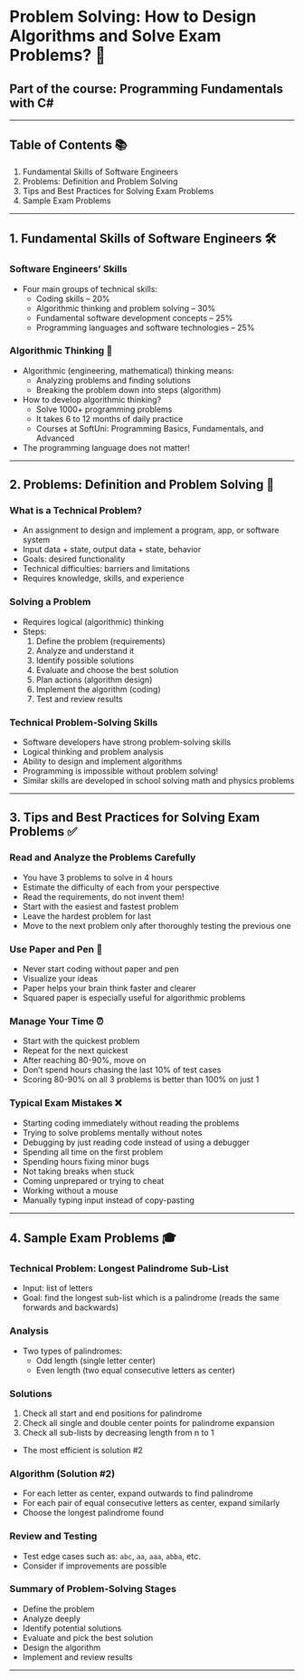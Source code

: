 # Problem Solving: How to Design Algorithms and Solve Exam Problems? 🧩

## Part of the course: Programming Fundamentals with C#

---

## Table of Contents 📚

1. Fundamental Skills of Software Engineers  
2. Problems: Definition and Problem Solving  
3. Tips and Best Practices for Solving Exam Problems  
4. Sample Exam Problems  

---

## 1. Fundamental Skills of Software Engineers 🛠️

### Software Engineers’ Skills  
- Four main groups of technical skills:  
  - Coding skills – 20%  
  - Algorithmic thinking and problem solving – 30%  
  - Fundamental software development concepts – 25%  
  - Programming languages and software technologies – 25%

### Algorithmic Thinking 🧠  
- Algorithmic (engineering, mathematical) thinking means:  
  - Analyzing problems and finding solutions  
  - Breaking the problem down into steps (algorithm)  
- How to develop algorithmic thinking?  
  - Solve 1000+ programming problems  
  - It takes 6 to 12 months of daily practice  
  - Courses at SoftUni: Programming Basics, Fundamentals, and Advanced  
- The programming language does not matter!

---

## 2. Problems: Definition and Problem Solving 🎯

### What is a Technical Problem?  
- An assignment to design and implement a program, app, or software system  
- Input data + state, output data + state, behavior  
- Goals: desired functionality  
- Technical difficulties: barriers and limitations  
- Requires knowledge, skills, and experience

### Solving a Problem  
- Requires logical (algorithmic) thinking  
- Steps:  
  1. Define the problem (requirements)  
  2. Analyze and understand it  
  3. Identify possible solutions  
  4. Evaluate and choose the best solution  
  5. Plan actions (algorithm design)  
  6. Implement the algorithm (coding)  
  7. Test and review results

### Technical Problem-Solving Skills  
- Software developers have strong problem-solving skills  
- Logical thinking and problem analysis  
- Ability to design and implement algorithms  
- Programming is impossible without problem solving!  
- Similar skills are developed in school solving math and physics problems

---

## 3. Tips and Best Practices for Solving Exam Problems ✅

### Read and Analyze the Problems Carefully  
- You have 3 problems to solve in 4 hours  
- Estimate the difficulty of each from your perspective  
- Read the requirements, do not invent them!  
- Start with the easiest and fastest problem  
- Leave the hardest problem for last  
- Move to the next problem only after thoroughly testing the previous one

### Use Paper and Pen 📝  
- Never start coding without paper and pen  
- Visualize your ideas  
- Paper helps your brain think faster and clearer  
- Squared paper is especially useful for algorithmic problems

### Manage Your Time ⏰  
- Start with the quickest problem  
- Repeat for the next quickest  
- After reaching 80-90%, move on  
- Don’t spend hours chasing the last 10% of test cases  
- Scoring 80-90% on all 3 problems is better than 100% on just 1

### Typical Exam Mistakes ❌  
- Starting coding immediately without reading the problems  
- Trying to solve problems mentally without notes  
- Debugging by just reading code instead of using a debugger  
- Spending all time on the first problem  
- Spending hours fixing minor bugs  
- Not taking breaks when stuck  
- Coming unprepared or trying to cheat  
- Working without a mouse  
- Manually typing input instead of copy-pasting

---

## 4. Sample Exam Problems 🎓

### Technical Problem: Longest Palindrome Sub-List  
- Input: list of letters  
- Goal: find the longest sub-list which is a palindrome (reads the same forwards and backwards)

### Analysis  
- Two types of palindromes:  
  - Odd length (single letter center)  
  - Even length (two equal consecutive letters as center)

### Solutions  
1. Check all start and end positions for palindrome  
2. Check all single and double center points for palindrome expansion  
3. Check all sub-lists by decreasing length from n to 1  
- The most efficient is solution #2

### Algorithm (Solution #2)  
- For each letter as center, expand outwards to find palindrome  
- For each pair of equal consecutive letters as center, expand similarly  
- Choose the longest palindrome found

### Review and Testing  
- Test edge cases such as: `abc`, `aa`, `aaa`, `abba`, etc.  
- Consider if improvements are possible

### Summary of Problem-Solving Stages  
- Define the problem  
- Analyze deeply  
- Identify potential solutions  
- Evaluate and pick the best solution  
- Design the algorithm  
- Implement and review results

---


